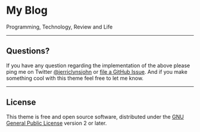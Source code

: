 # My Blog

Programming, Technology, Review and Life

---

## Questions?

If you have any question regarding the implementation of the above please ping me on Twitter [@jerriclynsjohn](http://twitter.com/jerriclynsjohn) or [file a GitHub Issue](https://github.com/jerriclynsjohn/jerriclynsjohn.github.io/issues/new). And if you make something cool with this theme feel free to let me know.

---

## License

This theme is free and open source software, distributed under the [GNU General Public License](https://github.com/jerriclynsjohn/jerriclynsjohn.github.io/blob/master/LICENSE) version 2 or later.
